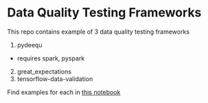 # Data Quality Testing Frameworks

This repo contains example of 3 data quality testing frameworks
1. pydeequ
  * requires spark, pyspark
2. great_expectations
3. tensorflow-data-validation

Find examples for each in [this notebook](data_quality_testing.ipynb)
